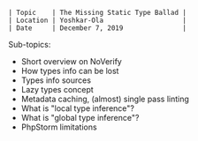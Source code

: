 ```
| Topic    | The Missing Static Type Ballad |
| Location | Yoshkar-Ola                    |
| Date     | December 7, 2019               |
```

Sub-topics:

- Short overview on NoVerify
- How types info can be lost
- Types info sources
- Lazy types concept
- Metadata caching, (almost) single pass linting
- What is "local type inference"?
- What is "global type inference"?
- PhpStorm limitations
